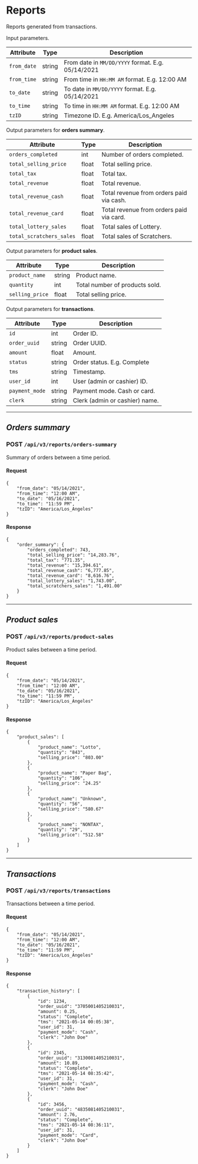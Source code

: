 # Reports

Reports generated from transactions.

Input parameters.

Attribute   | Type   | Description
----------- | ------ | --------------------------
`from_date` | string | From date in `MM/DD/YYYY` format. E.g. 05/14/2021
`from_time` | string | From time in `HH:MM AM` format. E.g. 12:00 AM
`to_date`   | string | To date in `MM/DD/YYYY` format. E.g. 05/14/2021
`to_time`   | string | To time in `HH:MM AM` format. E.g. 12:00 AM
`tzID`      | string | Timezone ID. E.g. America/Los_Angeles

Output parameters for **orders summary**.

Attribute                | Type  | Description
------------------------ | ----- | --------------------------
`orders_completed`       | int   | Number of orders completed.
`total_selling_price`    | float | Total selling price.
`total_tax`              | float | Total tax.
`total_revenue`          | float | Total revenue.
`total_revenue_cash`     | float | Total revenue from orders paid via cash.
`total_revenue_card`     | float | Total revenue from orders paid via card.
`total_lottery_sales`    | float | Total sales of Lottery.
`total_scratchers_sales` | float | Total sales of Scratchers.

Output parameters for **product sales**.

Attribute       | Type   | Description
--------------- | ------ | --------------------------
`product_name`  | string | Product name.
`quantity`      | int    | Total number of products sold.
`selling_price` | float  | Total selling price.

Output parameters for **transactions**.

Attribute      | Type   | Description
---------------| ------ | --------------------------
`id`           | int    | Order ID.
`order_uuid`   | string | Order UUID.
`amount`       | float  | Amount.
`status`       | string | Order status. E.g. Complete
`tms`          | string | Timestamp.
`user_id`      | int    | User (admin or cashier) ID.
`payment_mode` | string | Payment mode. Cash or card.
`clerk`        | string | Clerk (admin or cashier) name.

---

## *Orders summary*

### **POST** `/api/v3/reports/orders-summary`

Summary of orders between a time period.

#### Request

    {
        "from_date": "05/14/2021",
        "from_time": "12:00 AM",
        "to_date": "05/16/2021",
        "to_time": "11:59 PM",
        "tzID": "America/Los_Angeles"
    }

#### Response

    {
        "order_summary": {
            "orders_completed": 743,
            "total_selling_price": "14,283.76",
            "total_tax": "771.35",
            "total_revenue": "15,394.61",
            "total_revenue_cash": "6,777.85",
            "total_revenue_card": "8,616.76",
            "total_lottery_sales": "1,743.00",
            "total_scratchers_sales": "1,491.00"
        }
    }

---

## *Product sales*

### **POST** `/api/v3/reports/product-sales`

Product sales between a time period.

#### Request

    {
        "from_date": "05/14/2021",
        "from_time": "12:00 AM",
        "to_date": "05/16/2021",
        "to_time": "11:59 PM",
        "tzID": "America/Los_Angeles"
    }

#### Response

    {
        "product_sales": [
            {
                "product_name": "Lotto",
                "quantity": "843",
                "selling_price": "803.00"
            },
            {
                "product_name": "Paper Bag",
                "quantity": "106",
                "selling_price": "24.25"
            },
            {
                "product_name": "Unknown",
                "quantity": "56",
                "selling_price": "580.67"
            },
            {
                "product_name": "NONTAX",
                "quantity": "29",
                "selling_price": "512.58"
            }
        ]
    }

---

## *Transactions*

### **POST** `/api/v3/reports/transactions`

Transactions between a time period.

#### Request

    {
        "from_date": "05/14/2021",
        "from_time": "12:00 AM",
        "to_date": "05/16/2021",
        "to_time": "11:59 PM",
        "tzID": "America/Los_Angeles"
    }

#### Response

    {
        "transaction_history": [
            {
                "id": 1234,
                "order_uuid": "3705001405210031",
                "amount": 0.25,
                "status": "Complete",
                "tms": "2021-05-14 00:05:38",
                "user_id": 31,
                "payment_mode": "Cash",
                "clerk": "John Doe"
            },
            {
                "id": 2345,
                "order_uuid": "3130081405210031",
                "amount": 10.89,
                "status": "Complete",
                "tms": "2021-05-14 08:35:42",
                "user_id": 31,
                "payment_mode": "Cash",
                "clerk": "John Doe"
            },
            {
                "id": 3456,
                "order_uuid": "4835081405210031",
                "amount": 2.76,
                "status": "Complete",
                "tms": "2021-05-14 08:36:11",
                "user_id": 31,
                "payment_mode": "Card",
                "clerk": "John Doe"
            }
        ]
    }
